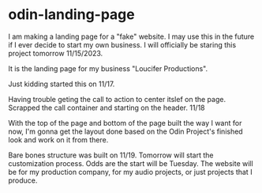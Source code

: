 # odin-landing-page
I am making a landing page for a "fake" website.
I may use this in the future if I ever decide to start my own business.
I will officially be staring this project tomorrow 11/15/2023.

It is the landing page for my business "Loucifer Productions".

Just kidding started this on 11/17.

Having trouble geting the call to action to center itslef on the page.
Scrapped the call container and starting on the header. 11/18

With the top of the page and bottom of the page built the way I want for now, I'm gonna get the layout done based on the Odin Project's finished look and work on it from there.

Bare bones structure was built on 11/19. Tomorrow will start the customization process. Odds are the start will be Tuesday. The website will be for my production company, for my audio projects, or just projects that I produce.
